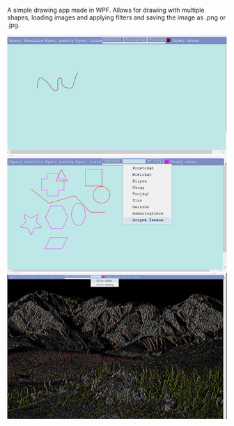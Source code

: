 A simple drawing app made in WPF. Allows for drawing with multiple shapes, loading images and applying filters and saving the image as .png or .jpg.
<p align="center">
  <img src="https://github.com/karozaj/WPFDrawingApp/blob/master/.github/1.png">
  <img src="https://github.com/karozaj/WPFDrawingApp/blob/master/.github/2.png">
  <img src="https://github.com/karozaj/WPFDrawingApp/blob/master/.github/3.png">
</p>
